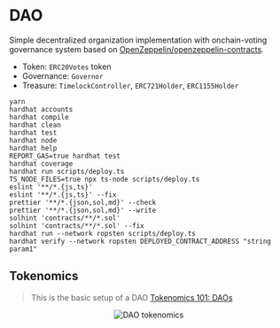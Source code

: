 # DAO

Simple decentralized organization implementation with onchain-voting governance system based on [OpenZeppelin/openzeppelin-contracts](https://github.com/OpenZeppelin/openzeppelin-contracts).

- Token: `ERC20Votes` token
- Governance: `Governor`
- Treasure: `TimelockController`, `ERC721Holder`, `ERC1155Holder`



```shell
yarn
hardhat accounts
hardhat compile
hardhat clean
hardhat test
hardhat node
hardhat help
REPORT_GAS=true hardhat test
hardhat coverage
hardhat run scripts/deploy.ts
TS_NODE_FILES=true npx ts-node scripts/deploy.ts
eslint '**/*.{js,ts}'
eslint '**/*.{js,ts}' --fix
prettier '**/*.{json,sol,md}' --check
prettier '**/*.{json,sol,md}' --write
solhint 'contracts/**/*.sol'
solhint 'contracts/**/*.sol' --fix
hardhat run --network ropsten scripts/deploy.ts
hardhat verify --network ropsten DEPLOYED_CONTRACT_ADDRESS "string param1"
```

## Tokenomics
> This is the basic setup of a DAO
[Tokenomics 101: DAOs](https://medium.com/coinmonks/tokenomics-101-daos-f22dc516fa32)

<div align="center">
  <img alt="DAO tokenomics" src="https://miro.medium.com/max/1400/0*dwy-pUuD1eFyVF0w">
</div>
